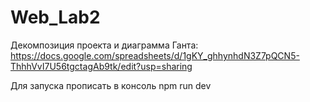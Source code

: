 # Web_Lab2

Декомпозиция проекта и диаграмма Ганта: https://docs.google.com/spreadsheets/d/1gKY_ghhynhdN3Z7pQCN5-ThhhVvI7U56tgctagAb9tk/edit?usp=sharing

Для запуска прописать в консоль npm run dev
